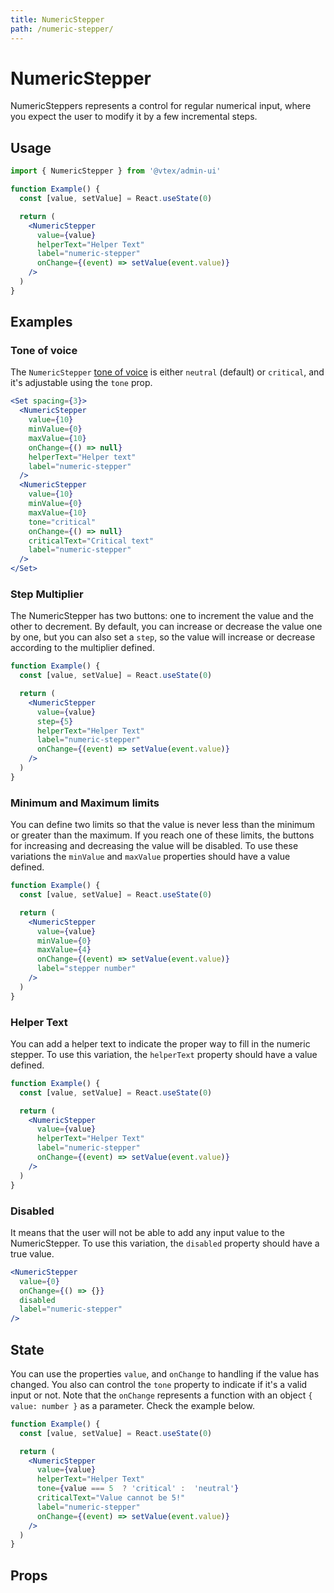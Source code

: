 ```yaml
---
title: NumericStepper
path: /numeric-stepper/
---
```


# NumericStepper

NumericSteppers represents a control for regular numerical input, where you expect the user to modify it by a few incremental steps.

## Usage

```jsx isStatic
import { NumericStepper } from '@vtex/admin-ui'

function Example() {
  const [value, setValue] = React.useState(0)

  return (
    <NumericStepper
      value={value}
      helperText="Helper Text"
      label="numeric-stepper"
      onChange={(event) => setValue(event.value)}
    />
  )
}
```

## Examples

### Tone of voice

The `NumericStepper` [tone of voice](/foundations/colors/#tones) is either `neutral` (default) or `critical`, and it's adjustable using the `tone` prop.

```jsx
<Set spacing={3}>
  <NumericStepper
    value={10}
    minValue={0}
    maxValue={10}
    onChange={() => null}
    helperText="Helper text"
    label="numeric-stepper"
  />
  <NumericStepper
    value={10}
    minValue={0}
    maxValue={10}
    tone="critical"
    onChange={() => null}
    criticalText="Critical text"
    label="numeric-stepper"
  />
</Set>
```

### Step Multiplier

The NumericStepper has two buttons: one to increment the value and the other to decrement. By default, you can increase or decrease the value one by one, but you can also set a `step`, so the value will increase or decrease according to the multiplier defined.

```jsx
function Example() {
  const [value, setValue] = React.useState(0)

  return (
    <NumericStepper
      value={value}
      step={5}
      helperText="Helper Text"
      label="numeric-stepper"
      onChange={(event) => setValue(event.value)}
    />
  )
}
```

### Minimum and Maximum limits

You can define two limits so that the value is never less than the minimum or greater than the maximum. If you reach one of these limits, the buttons for increasing and decreasing the value will be disabled. To use these variations the `minValue` and `maxValue` properties should have a value defined.

```jsx
function Example() {
  const [value, setValue] = React.useState(0)

  return (
    <NumericStepper
      value={value}
      minValue={0}
      maxValue={4}
      onChange={(event) => setValue(event.value)}
      label="stepper number"
    />
  )
}
```

### Helper Text

You can add a helper text to indicate the proper way to fill in the numeric stepper. To use this variation, the `helperText` property should have a value defined.

```jsx
function Example() {
  const [value, setValue] = React.useState(0)

  return (
    <NumericStepper
      value={value}
      helperText="Helper Text"
      label="numeric-stepper"
      onChange={(event) => setValue(event.value)}
    />
  )
}
```

### Disabled

It means that the user will not be able to add any input value to the NumericStepper. To use this variation, the `disabled` property should have a true value.

```jsx
<NumericStepper
  value={0}
  onChange={() => {}}
  disabled
  label="numeric-stepper"
/>
```

## State

You can use the properties `value`, and `onChange` to handling if the value has changed. You also can control the `tone` property to indicate if it's a valid input or not. Note that the `onChange` represents a function with an object `{ value: number }` as a parameter. Check the example below.

```jsx
function Example() {
  const [value, setValue] = React.useState(0)

  return (
    <NumericStepper
      value={value}
      helperText="Helper Text"
      tone={value === 5  ? 'critical' :  'neutral'}
      criticalText="Value cannot be 5!"
      label="numeric-stepper"
      onChange={(event) => setValue(event.value)}
    />
  )
}
```

## Props
